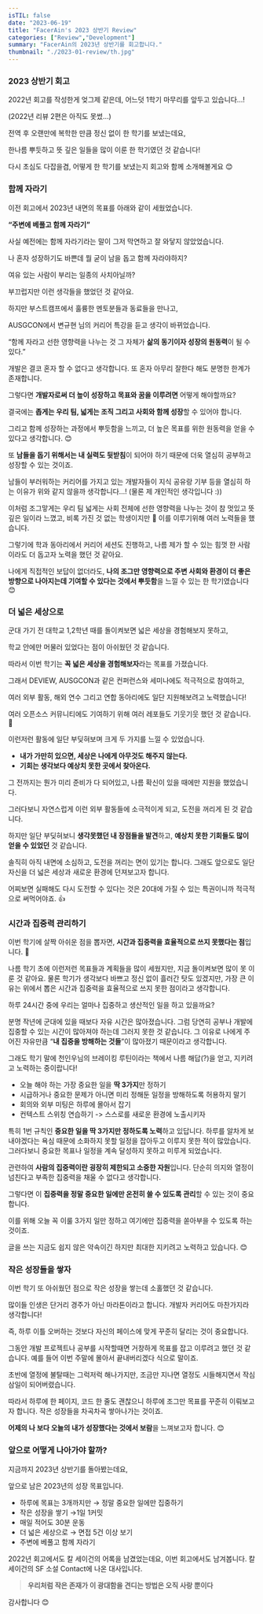 ```yaml
---
isTIL: false
date: "2023-06-19"
title: "FacerAin's 2023 상반기 Review"
categories: ["Review","Development"]
summary: "FacerAin의 2023년 상반기를 회고합니다."
thumbnail: "./2023-01-review/th.jpg"
---
```


### 2023 상반기 회고

2022년 회고를 작성한게 엊그제 같은데, 어느덧 1학기 마무리를 앞두고 있습니다…!

(2022년 리뷰 2편은 아직도 못썼…)

전역 후 오랜만에 복학한 만큼 정신 없이 한 학기를 보냈는데요,

한나름 뿌듯하고 뜻 깊은 일들을 많이 이룬 한 학기였던 것 같습니다!

다시 초심도 다잡을겸, 어떻게 한 학기를 보냈는지 회고와 함께 소개해볼게요 😊

### 함께 자라기

이전 회고에서 2023년 내면의 목표를 아래와 같이 세웠었습니다.

**“주변에 베풀고 함께 자라기”**

사실 예전에는 함께 자라기라는 말이 그저 막연하고 잘 와닿지 않았었습니다.

나 혼자 성장하기도 바쁜데 뭘 굳이 남을 돕고 함께 자라야하지?

여유 있는 사람이 부리는 일종의 사치아닐까?

부끄럽지만 이런 생각들을 했었던 것 같아요.

하지만 부스트캠프에서 훌륭한 멘토분들과 동료들을 만나고,

AUSGCON에서 변규현 님의 커리어 특강을 듣고 생각이 바뀌었습니다.

“함께 자라고 선한 영향력을 나누는 것 그 자체가 **삶의 동기이자 성장의 원동력**이 될 수 있다.”

개발은 결코 혼자 할 수 없다고 생각합니다. 또 혼자 아무리 잘한다 해도 분명한 한계가 존재합니다.

그렇다면 **개발자로써 더 높이 성장하고 목표와 꿈을 이루려면** 어떻게 해야할까요? 

결국에는 **좁게는 우리 팀, 넓게는 조직 그리고 사회와 함께 성장**할 수 있어야 합니다.

그리고 함께 성장하는 과정에서 뿌듯함을 느끼고, 더 높은 목표를 위한 원동력을 얻을 수 있다고 생각합니다. 😊 

또 **남들을 돕기 위해서는 내 실력도 뒷받침**이 되어야 하기 때문에 더욱 열심히 공부하고 성장할 수 있는 것이죠.

남들이 부러워하는 커리어를 가지고 있는 개발자들이 지식 공유랑 기부 등을 열심히 하는 이유가 위와 같지 않을까 생각합니다…! (물론 제 개인적인 생각입니다 :))

이처럼 조그맣게는 우리 팀 넓게는 사회 전체에 선한 영향력을 나누는 것이 참 멋있고 뜻 깊은 일이라 느꼈고, 비록 가진 것 없는 학생이지만 🥲 이를 이루기위해 여러 노력들을 했습니다.

그렇기에 학과 동아리에서 커리어 세션도 진행하고, 나름 제가 할 수 있는 힘껏 한 사람이라도 더 돕고자 노력을 했던 것 같아요. 

나에게 직접적인 보답이 없더라도, **나의 조그만 영향력으로 주변 사회와 환경이 더 좋은 방향으로 나아지는데 기여할 수 있다는 것에서 뿌듯함**을 느낄 수 있는 한 학기였습니다 😊

### 더 넓은 세상으로

군대 가기 전 대학교 1,2학년 때를 돌이켜보면 넓은 세상을 경험해보지 못하고,

학교 안에만 머물러 있었다는 점이 아쉬웠던 것 같습니다.

따라서 이번 학기는 **꼭 넓은 세상을 경험해보자**라는 목표를 가졌습니다.

그래서 DEVIEW, AUSGCON과 같은 컨퍼런스와 세미나에도 적극적으로 참여하고,

여러 외부 활동, 해외 연수 그리고 연합 동아리에도 일단 지원해보려고 노력했습니다!

여러 오픈소스 커뮤니티에도 기여하기 위해 여러 레포들도 기웃기웃 했던 것 같습니다. 🥲

이런저런 활동에 일단 부딪혀보며 크게 두 가지를 느낄 수 있었습니다.

- **내가 가만히 있으면, 세상은 나에게 아무것도 해주지 않는다.**
- **기회는 생각보다 예상치 못한 곳에서 찾아온다.**

그 전까지는 뭔가 미리 준비가 다 되어있고, 나름 확신이 있을 때에만 지원을 했었습니다. 

그러다보니 자연스럽게 이런 외부 활동들에 소극적이게 되고, 도전을 꺼리게 된 것 같습니다.

하지만 일단 부딪혀보니 **생각못했던 내 장점들을 발견**하고, **예상치 못한 기회들도 많이 얻을 수 있었던** 것 같습니다.

솔직히 아직 내면에 소심하고, 도전을 꺼리는 면이 있기는 합니다. 그래도 앞으로도 일단 자신을 더 넓은 세상과 새로운 환경에 던져보고자 합니다.

어찌보면 실패해도 다시 도전할 수 있다는 것은 20대에 가질 수 있는 특권이니까 적극적으로 써먹어야죠. 👍

### 시간과 집중력 관리하기

이번 학기에 살짝 아쉬운 점을 뽑자면, **시간과 집중력을 효율적으로 쓰지 못했다는 점**입니다. 🥲 

나름 학기 초에 이런저런 목표들과 계획들을 많이 세웠지만, 지금 돌이켜보면 많이 못 이룬 것 같아요. 물론 학기가 생각보다 바쁘고 정신 없이 흘러간 탓도 있겠지만, 가장 큰 이유는 위에서 뽑은 시간과 집중력을 효율적으로 쓰지 못한 점이라고 생각합니다.

하루 24시간 중에 우리는 얼마나 집중하고 생산적인 일을 하고 있을까요?

분명 작년에 군대에 있을 때보다 자유 시간은 많아졌습니다. 그럼 당연히 공부나 개발에 집중할 수 있는 시간이 많아져야 하는데 그러지 못한 것 같습니다. 그 이유로 나에게 주어진 자유만큼 “**내 집중을 방해하는 것들**”이 많아졌기 때문이라고 생각합니다. 

그래도 학기 말에 천인우님의 브레이킹 루틴이라는 책에서 나름 해답(?)을 얻고, 지키려고 노력하는 중이랍니다!

- 오늘 해야 하는 가장 중요한 일을 **딱 3가지**만 정하기
- 시급하거나 중요한 문제가 아니면 미리 정해둔 일정을 방해하도록 허용하지 말기
- 회의와 외부 미팅은 하루에 몰아서 잡기
- 컨텍스트 스위칭 연습하기 -> 스스로를 새로운 환경에 노출시키자

특히 1번 규칙인 **중요한 일을 딱 3가지만 정하도록 노력**하고 있답니다. 하루를 알차게 보내야겠다는 욕심 때문에 소화하지 못할 일정을 잡아두고 이루지 못한 적이 많았습니다. 그러다보니 중요한 목표나 일정을 계속 달성하지 못하고 미루게 되었습니다. 

관련하여 **사람의 집중력이란 굉장히 제한되고 소중한 자원**입니다. 단순히 의지와 열정이 넘친다고 부족한 집중력을 채울 수 없다고 생각합니다.

그렇다면 이 **집중력을 정말 중요한 일에만 온전히 쓸 수 있도록 관리**할 수 있는 것이 중요합니다.

이를 위해 오늘 꼭 이룰 3가지 일만 정하고 여기에만 집중력을 쏟아부을 수 있도록 하는 것이죠.

글을 쓰는 지금도 쉽지 않은 약속이긴 하지만 최대한 지키려고 노력하고 있습니다. 😊

### 작은 성장들을 쌓자

이번 학기 또 아쉬웠던 점으로 작은 성장을 쌓는데 소홀했던 것 같습니다.

많이들 인생은 단거리 경주가 아닌 마라톤이라고 합니다. 개발자 커리어도 마찬가지라 생각합니다!

즉, 하루 이틀 오버하는 것보다 자신의 페이스에 맞게 꾸준히 달리는 것이 중요합니다.

그동안 개발 프로젝트나 공부를 시작할때면 거창하게 목표를 잡고 이루려고 했던 것 같습니다. 예를 들어 이번 주말에 몰아서 끝내버리겠다 식으로 말이죠. 

초반에 열정에 불탈때는 그럭저럭 해나가지만, 조금만 지나면 열정도 시들해지면서 작심삼일이 되어버렸습니다.

따라서 하루에 한 페이지, 코드 한 줄도 괜찮으니 하루에 조그만 목표를 꾸준히 이뤄보고자 합니다. 작은 성장들을 차곡차곡 쌓아나가는 것이죠.

**어제의 나 보다 오늘의 내가 성장했다는 것에서 보람**을 느껴보고자 합니다. 😊

### 앞으로 어떻게 나아가야 할까?

지금까지 2023년 상반기를 돌아봤는데요,

앞으로 남은 2023년의 성장 목표입니다.

- 하루에 목표는 3개까지만 → 정말 중요한 일에만 집중하기
- 작은 성장을 쌓기 →1일 1커밋
- 매일 적어도 30분 운동
- 더 넓은 세상으로 → 면접 5건 이상 보기
- 주변에 베풀고 함께 자라기

2022년 회고에서도 칼 세이건의 어록을 남겼었는데요,
이번 회고에서도 남겨봅니다.
칼 세이건의 SF 소설 Contact에 나온 대사입니다.

> **우리처럼 작은 존재가 이 광대함을 견디는 방법은 오직 사랑 뿐이다**

감사합니다 😊